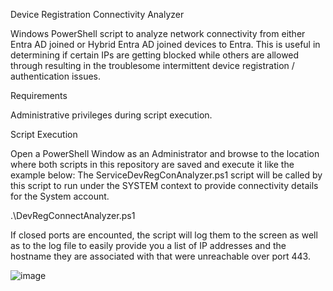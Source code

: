 Device Registration Connectivity Analyzer

Windows PowerShell script to analyze network connectivity from either Entra AD joined or Hybrid Entra AD joined devices to Entra. This is useful in determining if certain IPs are getting blocked while others are allowed through resulting in the troublesome intermittent device registration / authentication issues.

Requirements

Administrative privileges during script execution. 

Script Execution

Open a PowerShell Window as an Administrator and browse to the location where both scripts in this repository are saved and execute it like the example below:
The ServiceDevRegConAnalyzer.ps1 script will be called by this script to run under the SYSTEM context to provide connectivity details for the System account.

.\DevRegConnectAnalyzer.ps1


If closed ports are encounted, the script will log them to the screen as well as to the log file to easily provide you a list of IP addresses and the hostname they are associated with that were unreachable over port 443.

![image](https://github.com/user-attachments/assets/425ad6e1-a1de-4f47-8a34-a3d7abae2ae9)
